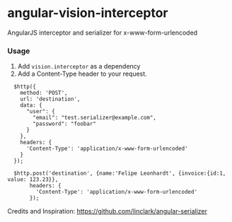 angular-vision-interceptor
==========================

AngularJS interceptor and serializer for x-www-form-urlencoded

### Usage

1. Add ```vision.interceptor``` as a dependency
2. Add a Content-Type header to your request.

```
  $http({
    method: 'POST',
    url: 'destination',
    data: {
      "user": {
        "email": "test.serializer@example.com",
        "password": "foobar"
      }
    },
    headers: {
      'Content-Type': 'application/x-www-form-urlencoded'
    }
  });
```

```
  $http.post('destination', {name:'Felipe Leonhardt', {invoice:{id:1, value: 123.23}},
       headers: {
         'Content-Type': 'application/x-www-form-urlencoded'
       }); 
```

Credits and Inspiration:
https://github.com/linclark/angular-serializer